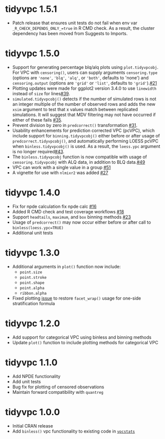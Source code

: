 # tidyvpc 1.5.1
* Patch release that ensures unit tests do not fail when env var `_R_CHECK_DEPENDS_ONLY_=true` in R CMD check. As a result, the cluster dependency has been moved from Suggests to Imports.

# tidyvpc 1.5.0
* Support for generating percentage blq/alq plots using `plot.tidyvpcobj`. For VPC with `censoring()`, users can supply arguments `censoring.type` (options are `'none'`, `'blq'`, `'alq'`, or `'both'`, defaults to 'none') and `censoring.output` (options are `'grid'` or `'list'`, defaults to `'grid'`).[#21](https://github.com/certara/tidyvpc/issues/21)
* Plotting updates were made for ggplot2 version 3.4.0 to use `linewidth` instead of `size` for lines[#39](https://github.com/certara/tidyvpc/issues/39).
* `simulated.tidyvpcobj()` detects if the number of simulated rows is not an integer multiple of the number of observed rows and adds the new `xsim` argument to test that x values match between replicated simulations.  It will suggest that MDV filtering may not have occurred if either of these fails [#35](https://github.com/certara/tidyvpc/issues/35).
* Prevent division by zero in `predcorrect()` transformation [#31](https://github.com/certara/tidyvpc/issues/31).
* Usability enhancements for prediction corrected VPC (pcVPC), which include support for `binning.tidyvpcobj()` either before or after usage of `predcorrect.tidyvpcobj()`, and automatically performing LOESS pcVPC when `binless.tidyvpcobj()` is used. As a result, the `loess.ypc` argument is no longer required[#43](https://github.com/certara/tidyvpc/issues/43).
* The `binless.tidyvpcobj` function is now compatible with usage of `censoring.tidyvpcobj` with ALQ data, in addition to BLQ data.[#49](https://github.com/certara/tidyvpc/issues/49)
* VPC can work with a single value in a group [#51](https://github.com/certara/tidyvpc/issues/51)
* A vignette for use with `nlmixr2` was added [#27](https://github.com/certara/tidyvpc/issues/27)


# tidyvpc 1.4.0
* Fix for npde calculation fix npde calc [#16](https://github.com/certara/tidyvpc/pull/16)
* Added R CMD check and test coverage workflows [#18](https://github.com/certara/tidyvpc/pull/18)
* Support `headtails`, `maximum`, and `box` binning methods [#23](https://github.com/certara/tidyvpc/pull/23)
* Usage of `predcorrect()` may now occur either before or after call to `binless(loess.ypc=TRUE)`
* Additional unit tests

# tidyvpc 1.3.0
* Additional arguments in `plot()` function now include:
  - `point.size`
  - `point.stroke`
  - `point.shape`
  - `point.alpha`
  - `ribbon.alpha`
* Fixed plotting [issue](https://github.com/certara/tidyvpc/issues/11) to restore `facet_wrap()` usage for one-side stratification formula

# tidyvpc 1.2.0
* Add support for categorical VPC using binless and binning methods
* Update `plot()` function to include plotting methods for categorical VPC

# tidyvpc 1.1.0
* Add NPDE functionality
* Add unit tests
* Bug fix for plotting of censored observations
* Maintain forward compatibility with `quantreg`

# tidyvpc 1.0.0
* Initial CRAN release
* Add `binless()` vpc functionality to existing code in [`vpcstats`](https://github.com/benjaminrich/vpcstats)
